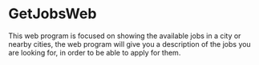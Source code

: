 # GetJobsWeb
This web program is focused on showing the available jobs in a city or nearby cities, the web program will give you a description of the jobs you are looking for, in order to be able to apply for them.
